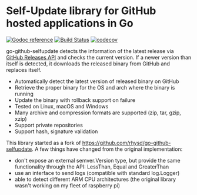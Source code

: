 Self-Update library for GitHub hosted applications in Go
========================================================

[![Godoc reference](https://godoc.org/github.com/creativeprojects/go-github-selfupdate?status.svg)](http://godoc.org/github.com/creativeprojects/go-github-selfupdate)
[![Build Status](https://travis-ci.com/creativeprojects/go-github-selfupdate.svg?branch=main)](https://travis-ci.com/creativeprojects/go-github-selfupdate)
[![codecov](https://codecov.io/gh/creativeprojects/go-github-selfupdate/branch/main/graph/badge.svg?token=3FejM0fkw2)](https://codecov.io/gh/creativeprojects/go-github-selfupdate)

go-github-selfupdate detects the information of the latest release via [GitHub Releases API][] and
checks the current version. If a newer version than itself is detected, it downloads the released binary from
GitHub and replaces itself.

- Automatically detect the latest version of released binary on GitHub
- Retrieve the proper binary for the OS and arch where the binary is running
- Update the binary with rollback support on failure
- Tested on Linux, macOS and Windows
- Many archive and compression formats are supported (zip, tar, gzip, xzip)
- Support private repositories
- Support hash, signature validation

[GitHub Releases API]: https://developer.github.com/v3/repos/releases/

This library started as a fork of https://github.com/rhysd/go-github-selfupdate. A few things have changed from the original implementation:
- don't expose an external semver.Version type, but provide the same functionality through the API: LessThan, Equal and GreaterThan
- use an interface to send logs (compatible with standard log.Logger)
- able to detect different ARM CPU architectures (the original library wasn't working on my fleet of raspberry pi)
